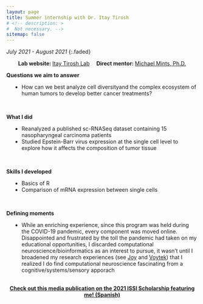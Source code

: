 ```yaml
---
layout: page
title: Summer internship with Dr. Itay Tirosh
# <!-- description: >
#  Not necessary. -->
sitemap: false
---
```


<em>July 2021 - August 2021</em>
{:.faded}

<p style="text-align:center;"><strong>Lab website: </strong><a href="https://www.weizmann.ac.il/mcb/tirosh/home" target="_blank" rel="noopener noreferrer">Itay Tirosh Lab</a> &emsp;<strong>Direct mentor: </strong><a href="https://www.weizmann.ac.il/mcb/tirosh/group-members#:~:text=Room%3A%C2%A0131-,Dr.%20Michael%20Mints,-Consultant" target="_blank" rel="noopener noreferrer">Michael Mints, Ph.D. </a></p>

<strong>Questions we aim to answer</strong>
<ul style="padding-left:40px">
<li>How can we best analyze cell diversityand the complex ecosystem of human tumors to develop better cancer treatments?</li>
</ul>
<br>


<strong>What I did</strong>
<ul style="padding-left:40px">
<li>Reanalyzed a published sc-RNASeq dataset containing 15 nasopharyngeal carcinoma patients</li>
<li>Studied Epstein-Barr virus expression at the single cell level to explore how it affects the composition of tumor tissue</li>
</ul>
<br>


<strong>Skills I developed</strong>
<ul style="padding-left:40px">
<li>Basics of R</li>
<li>Comparison of mRNA expression between single cells</li>
</ul>
<br>


<strong>Defining moments</strong>
<ul style="padding-left:40px">
<li>While an enriching experience, since this program was held during the COVID-19 pandemic, every component was moved online. Disappointed and frustrated by the toll the pandemic had taken on my educational opportunities, I discarded computational neuroscience/bioinformatics as an interest to pursue, it wasn’t until I broadened my research experiences (see <a href="https://ardargence.com/research/joy">Joy</a> and <a href="https://ardargence.com/research/voytek">Voytek</a>) that I realized I do find computational neuroscience fascinating from a cognitive/systems/sensory apporach</li>
</ul>

<br>
<div class="message" style="text-align: center;">
  <a href="https://www.enlacejudio.com/2021/06/10/la-asociacion-mexicana-de-amigos-del-instituto-weizman-de-ciencias-entrego-sus-becas-issi-2021/#:~:text=Andrea%20Ruiz%20D%C2%B4Argence%2D%20Prepa%20Tec.%20Campus%20Chiapas" style="font-weight: bold;" class="normal-link">Check out this media publication on the 2021 ISSI Scholarship featuring me! (Spanish)</a>
</div>
